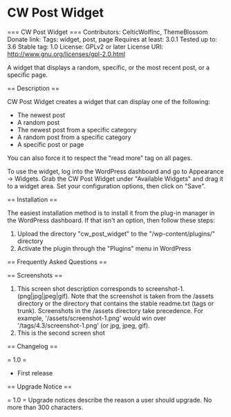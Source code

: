 CW Post Widget
==============

=== CW Post Widget ===
Contributors: CelticWolfInc, ThemeBlossom
Donate link:
Tags: widget, post, page
Requires at least: 3.0.1
Tested up to: 3.6
Stable tag: 1.0
License: GPLv2 or later
License URI: http://www.gnu.org/licenses/gpl-2.0.html

A widget that displays a random, specific, or the most recent post, or a
specific page.

== Description ==

CW Post Widget creates a widget that can display one of the following:

* The newest post
* A random post
* The newest post from a specific category
* A random post from a specific category
* A specific post or page

You can also force it to respect the "read more" tag on all pages.

To use the widget, log into the WordPress dashboard and go to Appearance ->
Widgets.  Grab the CW Post Widget under "Available Widgets" and drag it to a
widget area.  Set your configuration options, then click on "Save".

== Installation ==

The easiest installation method is to install it from the plug-in manager in the
WordPress dashboard.  If that isn't an option, then follow these steps:

1. Upload the directory "cw_post_widget" to the "/wp-content/plugins/" directory
2. Activate the plugin through the "Plugins" menu in WordPress

== Frequently Asked Questions ==


== Screenshots ==

1. This screen shot description corresponds to screenshot-1.(png|jpg|jpeg|gif). Note that the screenshot is taken from
the /assets directory or the directory that contains the stable readme.txt (tags or trunk). Screenshots in the /assets
directory take precedence. For example, '/assets/screenshot-1.png' would win over '/tags/4.3/screenshot-1.png'
(or jpg, jpeg, gif).
2. This is the second screen shot

== Changelog ==

= 1.0 =
* First release

== Upgrade Notice ==

= 1.0 =
Upgrade notices describe the reason a user should upgrade.  No more than 300 characters.

